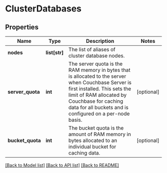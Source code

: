 # ClusterDatabases

## Properties
Name | Type | Description | Notes
------------ | ------------- | ------------- | -------------
**nodes** | **list[str]** | The list of aliases of cluster database nodes. | 
**server_quota** | **int** | The server quota is the RAM memory in bytes that is allocated to the server when Couchbase Server is first installed. This sets the limit of RAM allocated by Couchbase for caching data for all buckets and is configured on a per-node basis.  | [optional] 
**bucket_quota** | **int** | The bucket quota is the amount of RAM memory in bytes allocated to an individual bucket for caching data.  | [optional] 

[[Back to Model list]](../README.md#documentation-for-models) [[Back to API list]](../README.md#documentation-for-api-endpoints) [[Back to README]](../README.md)

